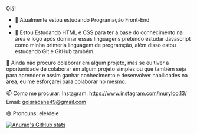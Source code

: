Olá! 

- 🔭 Atualmente estou estudando Programação Front-End
- 
- 🌱 Estou Estudando HTML e CSS para ter a base do conhecimento na área e logo após dominar essas linguagens pretendo estudar Javascript como minha primeria linguagem de programção, além disso estou estudando Git e GitHub também.
 
 👯 Ainda não procuro colaborar em algum projeto, mas se eu tiver a oportunidade de colaborar em algum projeto simples ou que também seja para aprender e assim ganhar conhecimento e desenvolver habilidades na área, eu me esforçarei para colaborar no mesmo.
 
 📫 Como me procurar: Instagram: https://www.instagram.com/muryloo.13/
                       Email: goisradane49@gmail.com
                       
 😄 Pronouns: ele/dele

[![Anurag's GitHub stats](https://github-readme-stats.vercel.app/api?username=delkiil&show_icons=true&theme=gruvbox)](https://github.com/anuraghazra/github-readme-stats)
